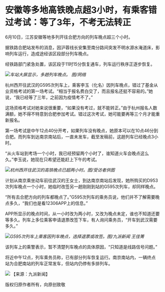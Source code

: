 

# 安徽等多地高铁晚点超3小时，有乘客错过考试：等了3年，不考无法转正

6月10日，江苏安徽等地多列开往合肥方向的列车晚点超三个小时。

据铁路合肥站发布的消息，因沪蓉线长安集至南分路间突发不明水源水淹道床，影响列车运行，造成途经该区段部分列车晚点。

经铁路部门紧急处置，该区段于11时15分恢复通车，列车运行秩序正逐步恢复。

![](https://inews.gtimg.com/om_bt/OTuPptjzDBeyrLt4w304v2_jVnr6MZi1k_6Ttd82tPN7YAA/1000)_车站大屏显示，多趟列车晚点。
图/网络_

杭州西开往武汉的G595次列车上，乘客李玉（化名）因列车晚点，错过了基金从业资格考试的第一场考试。“相当于报名费白交了，而且报名还挺不容易的。”她说，“我已经等了三年，之前因为疫情考不了。”

这场资格考试对她来说很重要，“如果没有考过，就不能转正。”由于杭州报名人数满额，她不得不特意到合肥参加考试。错过这次考试，她可能要再等三个月才能重新报名。

第一场考试是中午12点40分开考，如果列车没有晚点，她原本可以在10点46分到合肥。而列车到达南京南站后，一直未发车，截至发稿前，这趟列车已经晚点3小时。

“从火车站到考场一个小时，我已经预留两个小时了，谁知道火车会晚点这么久。”李玉说，她现在只希望还能赶上下午的考试。

![](https://inews.gtimg.com/om_bt/Od-Z54MqrBVeyof_s__EypAm0v8NBEChKSxzz-89VmtwQAA/1000)_杭州西开往武汉的高铁晚点已超两小时。图/受访者供图_

计划从南京乘坐动车前往武汉的王女士，到达南京南站后发现，她所购买的D953次列车晚点一个小时，她临时改签另一趟刚刚到站的G595次列车，却同样晚点。

“所有去合肥方向的列车都晚点了。”G595次列车的乘务员说，他们并不了解需要晚点多久，“我们也是看12306APP上的信息。”

APP所显示的晚点时间，从一小时改为两小时，又改为晚点未定，谁也不知道还要等多久。列车上多位乘客申请退票改签下车，有人询问乘务员，“开车到武汉需要多久。”

![](https://inews.gtimg.com/om_bt/Ozj3X12kNiK6ADmZTcWR-kKrXuhSA8Yea8ChKWKE8agGwAA/1000)_G595次列车上乘客因列车晚点，选择退票或改签。图/九派新闻 王佳箐_

该列车上的乘警表示，暂不清楚列车晚点的具体原因，“只知道是线路信号问题。”

将近中午12点，列车乘务员称，已有部分列车恢复运行。南京南站内，一辆终点站为合肥南站的列车正常发车，但站内仍停有多排列车。

![](https://inews.gtimg.com/om_bt/O-GCBlRibA7HmwTfMHod32EFvr6xYyTHk2FRVswrpjQGUAA/1000)
【来源：九派新闻】

版权归原作者所有，向原创致敬


